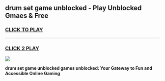 
## drum set game unblocked - Play Unblocked Gmaes & Free
<h3>
<a href="https://news.freeplayer.one?title=drum_set_game_unblocked&ref=23F">CLICK TO PLAY</a></h3>
<hr>

<h3>
<a href="https://news.freeplayer.one?title=drum_set_game_unblocked&ref=23F">CLICK 2 PLAY</a>
  
</h3>

<a href="https://news.freeplayer.one?title=drum_set_game_unblocked&ref=23F/"><img src="https://clearcache.store/games.png"></a>


**drum set game unblocked games unblocked: Your Gateway to Fun and Accessible Online Gaming**
